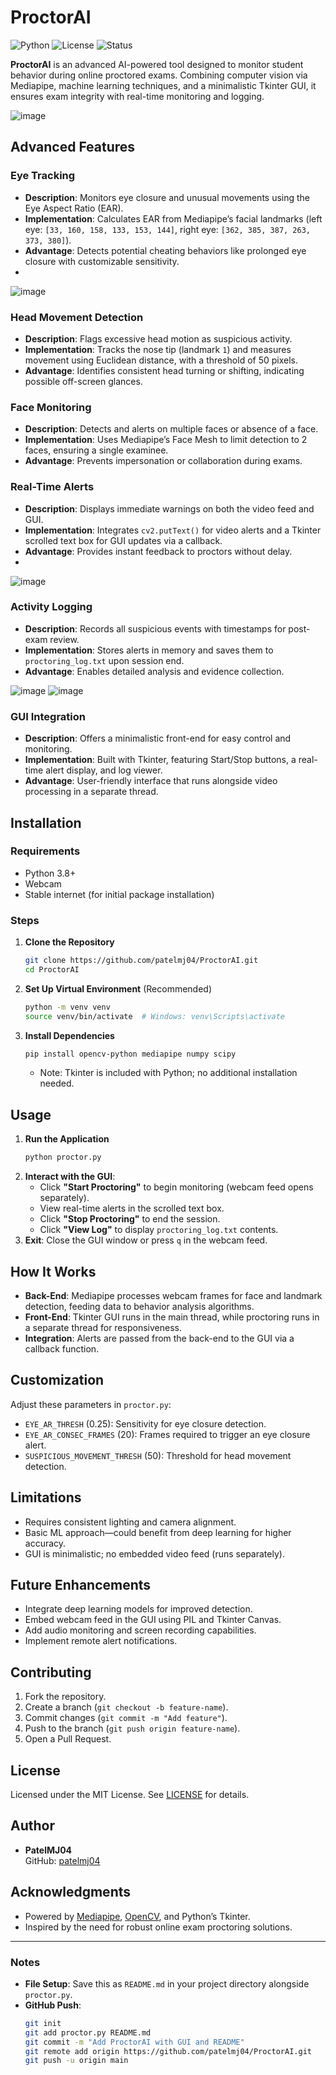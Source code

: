 
# ProctorAI

![Python](https://img.shields.io/badge/Python-3.8+-blue.svg)
![License](https://img.shields.io/badge/License-MIT-green.svg)
![Status](https://img.shields.io/badge/Status-In%20Development-yellow.svg)

**ProctorAI** is an advanced AI-powered tool designed to monitor student behavior during online proctored exams. Combining computer vision via Mediapipe, machine learning techniques, and a minimalistic Tkinter GUI, it ensures exam integrity with real-time monitoring and logging.

![image](https://github.com/user-attachments/assets/9a85566e-4fe8-43fa-805d-d25c3a65d517)


## Advanced Features

### Eye Tracking
- **Description**: Monitors eye closure and unusual movements using the Eye Aspect Ratio (EAR).
- **Implementation**: Calculates EAR from Mediapipe’s facial landmarks (left eye: `[33, 160, 158, 133, 153, 144]`, right eye: `[362, 385, 387, 263, 373, 380]`).
- **Advantage**: Detects potential cheating behaviors like prolonged eye closure with customizable sensitivity.
- 
![image](https://github.com/user-attachments/assets/4c671668-64da-4090-990c-b9f74a279237)


### Head Movement Detection
- **Description**: Flags excessive head motion as suspicious activity.
- **Implementation**: Tracks the nose tip (landmark `1`) and measures movement using Euclidean distance, with a threshold of 50 pixels.
- **Advantage**: Identifies consistent head turning or shifting, indicating possible off-screen glances.

### Face Monitoring
- **Description**: Detects and alerts on multiple faces or absence of a face.
- **Implementation**: Uses Mediapipe’s Face Mesh to limit detection to 2 faces, ensuring a single examinee.
- **Advantage**: Prevents impersonation or collaboration during exams.

### Real-Time Alerts
- **Description**: Displays immediate warnings on both the video feed and GUI.
- **Implementation**: Integrates `cv2.putText()` for video alerts and a Tkinter scrolled text box for GUI updates via a callback.
- **Advantage**: Provides instant feedback to proctors without delay.
- 
![image](https://github.com/user-attachments/assets/ff2fdeef-a6f2-43fb-933b-9196e8f65f7f)

### Activity Logging
- **Description**: Records all suspicious events with timestamps for post-exam review.
- **Implementation**: Stores alerts in memory and saves them to `proctoring_log.txt` upon session end.
- **Advantage**: Enables detailed analysis and evidence collection.
  
![image](https://github.com/user-attachments/assets/77e5d72b-e2c9-412a-a8e1-6e261b81ac9d)
![image](https://github.com/user-attachments/assets/495dd6bb-d498-4939-8077-fddef05b9c57)


### GUI Integration
- **Description**: Offers a minimalistic front-end for easy control and monitoring.
- **Implementation**: Built with Tkinter, featuring Start/Stop buttons, a real-time alert display, and log viewer.
- **Advantage**: User-friendly interface that runs alongside video processing in a separate thread.


## Installation

### Requirements
- Python 3.8+
- Webcam
- Stable internet (for initial package installation)

### Steps
1. **Clone the Repository**
   ```bash
   git clone https://github.com/patelmj04/ProctorAI.git
   cd ProctorAI
   ```

2. **Set Up Virtual Environment** (Recommended)
   ```bash
   python -m venv venv
   source venv/bin/activate  # Windows: venv\Scripts\activate
   ```

3. **Install Dependencies**
   ```bash
   pip install opencv-python mediapipe numpy scipy
   ```
   - Note: Tkinter is included with Python; no additional installation needed.

## Usage
1. **Run the Application**
   ```bash
   python proctor.py
   ```
2. **Interact with the GUI**:
   - Click **"Start Proctoring"** to begin monitoring (webcam feed opens separately).
   - View real-time alerts in the scrolled text box.
   - Click **"Stop Proctoring"** to end the session.
   - Click **"View Log"** to display `proctoring_log.txt` contents.
3. **Exit**: Close the GUI window or press `q` in the webcam feed.

## How It Works
- **Back-End**: Mediapipe processes webcam frames for face and landmark detection, feeding data to behavior analysis algorithms.
- **Front-End**: Tkinter GUI runs in the main thread, while proctoring runs in a separate thread for responsiveness.
- **Integration**: Alerts are passed from the back-end to the GUI via a callback function.

## Customization
Adjust these parameters in `proctor.py`:
- `EYE_AR_THRESH` (0.25): Sensitivity for eye closure detection.
- `EYE_AR_CONSEC_FRAMES` (20): Frames required to trigger an eye closure alert.
- `SUSPICIOUS_MOVEMENT_THRESH` (50): Threshold for head movement detection.

## Limitations
- Requires consistent lighting and camera alignment.
- Basic ML approach—could benefit from deep learning for higher accuracy.
- GUI is minimalistic; no embedded video feed (runs separately).

## Future Enhancements
- Integrate deep learning models for improved detection.
- Embed webcam feed in the GUI using PIL and Tkinter Canvas.
- Add audio monitoring and screen recording capabilities.
- Implement remote alert notifications.

## Contributing
1. Fork the repository.
2. Create a branch (`git checkout -b feature-name`).
3. Commit changes (`git commit -m "Add feature"`).
4. Push to the branch (`git push origin feature-name`).
5. Open a Pull Request.

## License
Licensed under the MIT License. See [LICENSE](LICENSE) for details.

## Author
- **PatelMJ04**  
  GitHub: [patelmj04](https://github.com/patelmj04)

## Acknowledgments
- Powered by [Mediapipe](https://mediapipe.dev/), [OpenCV](https://opencv.org/), and Python’s Tkinter.
- Inspired by the need for robust online exam proctoring solutions.

---

### Notes
- **File Setup**: Save this as `README.md` in your project directory alongside `proctor.py`.
- **GitHub Push**:
  ```bash
  git init
  git add proctor.py README.md
  git commit -m "Add ProctorAI with GUI and README"
  git remote add origin https://github.com/patelmj04/ProctorAI.git
  git push -u origin main
  ```
